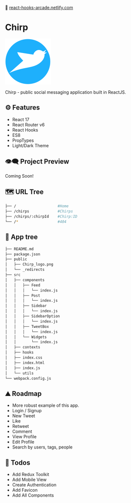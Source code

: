 🔗 [react-hooks-arcade.netlify.com](https://react-hooks-arcade.netlify.app)

# Chirp

<img src="https://raw.githubusercontent.com/moisestech/chirp-react/master/public/assets/chirp_logo.png" width="150px"/>

Chirp - public social messaging application built in ReactJS.

## ⚙ Features

- React 17
- React Router v6
- React Hooks
- ES8
- PropTypes
- Light/Dark Theme

## 👁️‍🗨️ Project Preview

Coming Soon!

## 🗺 URL Tree

```bash
├── /                   #Home
├── /chirps             #Chirps
├── /chirps/:chirpId    #Chirp:ID
└── /*                  #404
```

## 🌿 App tree

```bash
├── README.md
├── package.json
├── public
│   ├── Chirp_logo.png
│   └── _redirects
├── src
│   ├── components
│   │   ├── Feed
│   │   │   └── index.js
│   │   ├── Post
│   │   │   └── index.js
│   │   ├── Sidebar
│   │   │   └── index.js
│   │   ├── SidebarOption
│   │   │   └── index.js
│   │   ├── TweetBox
│   │   │   └── index.js
│   │   └── Widgets
│   │       └── index.js
│   ├── contexts
│   ├── hooks
│   ├── index.css
│   ├── index.html
│   ├── index.js
│   └── utils
└── webpack.config.js
```

## ⛰️ Roadmap

- More robust example of this app.
- Login / Signup
- New Tweet
- Like
- Retweet
- Comment
- View Profile
- Edit Profile
- Search by users, tags, people

## 📝 Todos

- Add Redux Toolkit
- Add Mobile View
- Create Authentication
- Add Favicon
- Add All Components
